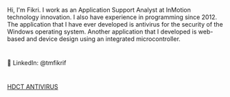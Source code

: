Hi, I'm Fikri. 
I work as an Application Support Analyst at InMotion technology innovation. I also have experience in programming since 2012. The application that I have ever developed is antivirus for the security of the Windows operating system. Another application that I developed is web-based and device design using an integrated microcontroller.
#
📌 LinkedIn: @tmfikrif
#
[HDCT ANTIVIRUS](https://www.softpedia.com/get/Antivirus/HDCT-ANTIVIRUS.shtml)
